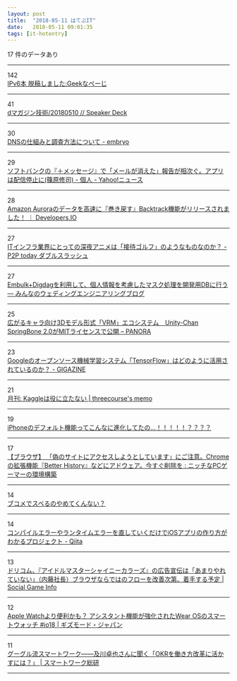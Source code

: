 ```yaml
---
layout: post
title:  "2018-05-11 はてぶIT"
date:   2018-05-11 09:01:35
tags: [it-hotentry]
---
```

17 件のデータあり

<hr><div class="row">
<div class="col-1"><span class="badge badge-pill badge-success h2">142</span></div>
<div class="col-11"><a href='http://www.geekpage.jp/blog/?id=2018-5-10-1' target='_blank'>IPv6本 脱稿しました:Geekなぺーじ</a></div>
</div>
<hr>
<div class="row">
<div class="col-1"><span class="badge badge-pill badge-success h2">41</span></div>
<div class="col-11"><a href='https://speakerdeck.com/jepa/20180510-2' target='_blank'>dマガジン技術/20180510 // Speaker Deck</a></div>
</div>
<hr>
<div class="row">
<div class="col-1"><span class="badge badge-pill badge-success h2">30</span></div>
<div class="col-11"><a href='http://embryo.hatenadiary.com/entry/2017/11/21/152225' target='_blank'>DNSの仕組みと調査方法について - embryo</a></div>
</div>
<hr>
<div class="row">
<div class="col-1"><span class="badge badge-pill badge-success h2">29</span></div>
<div class="col-11"><a href='https://news.yahoo.co.jp/byline/shinoharashuji/20180510-00085065/' target='_blank'>ソフトバンクの『＋メッセージ』で「メールが消えた」報告が相次ぐ。アプリは配信停止に(篠原修司) - 個人 - Yahoo!ニュース</a></div>
</div>
<hr>
<div class="row">
<div class="col-1"><span class="badge badge-pill badge-success h2">28</span></div>
<div class="col-11"><a href='https://dev.classmethod.jp/cloud/aws/amazon-aurora-backtrack/' target='_blank'>Amazon Auroraのデータを高速に『巻き戻す』Backtrack機能がリリースされました！ ｜ Developers.IO</a></div>
</div>
<hr>
<div class="row">
<div class="col-1"><span class="badge badge-pill badge-success h2">27</span></div>
<div class="col-11"><a href='https://wslash.com/?p=4654' target='_blank'>ITインフラ業界にとっての深夜アニメは「接待ゴルフ」のようなものなのか？ - P2P today ダブルスラッシュ</a></div>
</div>
<hr>
<div class="row">
<div class="col-1"><span class="badge badge-pill badge-success h2">27</span></div>
<div class="col-11"><a href='https://blog.mwed.info/posts/use_embulk_for_db_mask.html' target='_blank'>Embulk+Digdagを利用して、個人情報を考慮したマスク処理を開発用DBに行う — みんなのウェディングエンジニアリングブログ</a></div>
</div>
<hr>
<div class="row">
<div class="col-1"><span class="badge badge-pill badge-success h2">25</span></div>
<div class="col-11"><a href='http://panora.tokyo/61196/' target='_blank'>広がるキャラ向け3Dモデル形式「VRM」エコシステム　Unity-Chan SpringBone 2.0がMITライセンスで公開 – PANORA</a></div>
</div>
<hr>
<div class="row">
<div class="col-1"><span class="badge badge-pill badge-success h2">23</span></div>
<div class="col-11"><a href='https://gigazine.net/news/20180510-how-tensorflow-powering-world/' target='_blank'>Googleのオープンソース機械学習システム「TensorFlow」はどのように活用されているのか？ - GIGAZINE</a></div>
</div>
<hr>
<div class="row">
<div class="col-1"><span class="badge badge-pill badge-success h2">21</span></div>
<div class="col-11"><a href='http://threeprogramming.lolipop.jp/blog/?p=1144' target='_blank'>月刊: Kaggleは役に立たない | threecourse's memo</a></div>
</div>
<hr>
<div class="row">
<div class="col-1"><span class="badge badge-pill badge-success h2">19</span></div>
<div class="col-11"><a href='https://www.buzzfeed.com/jp/yuikashima/iphone-default-hack' target='_blank'>iPhoneのデフォルト機能ってこんなに進化してたの…！！！！！？？？？</a></div>
</div>
<hr>
<div class="row">
<div class="col-1"><span class="badge badge-pill badge-success h2">17</span></div>
<div class="col-11"><a href='http://blog.livedoor.jp/nichepcgamer/archives/1071166523.html' target='_blank'>【ブラウザ】 「偽のサイトにアクセスしようとしています」にご注意。Chromeの拡張機能『Better History』などにアドウェア。今すぐ削除を : ニッチなPCゲーマーの環境構築</a></div>
</div>
<hr>
<div class="row">
<div class="col-1"><span class="badge badge-pill badge-success h2">14</span></div>
<div class="col-11"><a href='https://anond.hatelabo.jp/20180508141711' target='_blank'>ブコメでスベるのやめてくんない？</a></div>
</div>
<hr>
<div class="row">
<div class="col-1"><span class="badge badge-pill badge-success h2">14</span></div>
<div class="col-11"><a href='https://qiita.com/takasek/items/490370ebc1ffb09f106e' target='_blank'>コンパイルエラーやランタイムエラーを直していくだけでiOSアプリの作り方がわかるプロジェクト - Qiita</a></div>
</div>
<hr>
<div class="row">
<div class="col-1"><span class="badge badge-pill badge-success h2">13</span></div>
<div class="col-11"><a href='http://gamebiz.jp/?p=210529' target='_blank'>ドリコム、『アイドルマスターシャイニーカラーズ』の広告宣伝は「あまりやれていない」（内藤社長）ブラウザならではのフローを改善次第、着手する予定 | Social Game Info</a></div>
</div>
<hr>
<div class="row">
<div class="col-1"><span class="badge badge-pill badge-success h2">12</span></div>
<div class="col-11"><a href='https://www.gizmodo.jp/2018/05/android-wear-is-back-on-track.html' target='_blank'>Apple Watchより便利かも？ アシスタント機能が強化されたWear OSのスマートウォッチ #io18 | ギズモード・ジャパン</a></div>
</div>
<hr>
<div class="row">
<div class="col-1"><span class="badge badge-pill badge-success h2">11</span></div>
<div class="col-11"><a href='https://swri.jp/article/411' target='_blank'>グーグル流スマートワーク――及川卓也さんに聞く「OKRを働き方改革に活かすには？」 | スマートワーク総研</a></div>
</div>
<hr>
